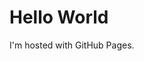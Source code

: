 <!DOCTYPE html>
<html>
	<head><title>wilsonals</title></head>
	<body>
		<h1>Hello World</h1>
		<p>I'm hosted with GitHub Pages.</p>
	</body>
</html>